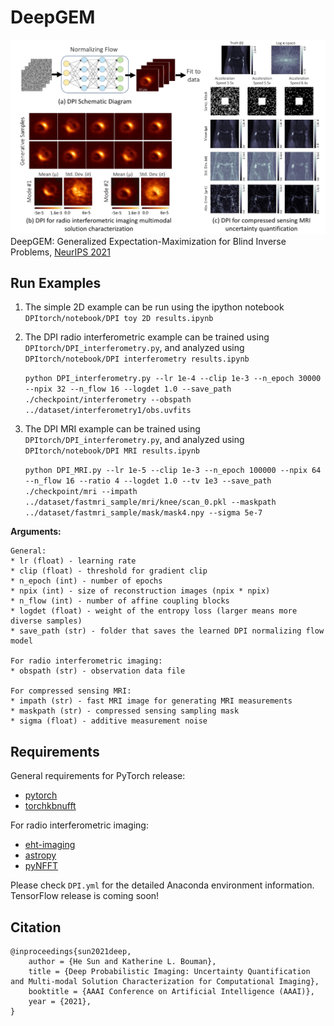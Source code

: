 # DeepGEM

![overview image](https://github.com/HeSunPU/DPI/blob/main/DPIdiagram.jpg)
DeepGEM: Generalized Expectation-Maximization for Blind Inverse Problems, [NeurIPS 2021](https://arxiv.org/abs/2010.14462)

## Run Examples
1. The simple 2D example can be run using the ipython notebook ```DPItorch/notebook/DPI toy 2D results.ipynb```

2. The DPI radio interferometric example can be trained using ```DPItorch/DPI_interferometry.py```, and analyzed using ```DPItorch/notebook/DPI interferometry results.ipynb```

    ```python DPI_interferometry.py --lr 1e-4 --clip 1e-3 --n_epoch 30000 --npix 32 --n_flow 16 --logdet 1.0 --save_path ./checkpoint/interferometry --obspath ../dataset/interferometry1/obs.uvfits```
  
3. The DPI MRI example can be trained using ```DPItorch/DPI_interferometry.py```, and analyzed using ```DPItorch/notebook/DPI MRI results.ipynb```

    ```python DPI_MRI.py --lr 1e-5 --clip 1e-3 --n_epoch 100000 --npix 64 --n_flow 16 --ratio 4 --logdet 1.0 --tv 1e3 --save_path ./checkpoint/mri --impath ../dataset/fastmri_sample/mri/knee/scan_0.pkl --maskpath ../dataset/fastmri_sample/mask/mask4.npy --sigma 5e-7```

**Arguments:**

    General:
    * lr (float) - learning rate
    * clip (float) - threshold for gradient clip
    * n_epoch (int) - number of epochs
    * npix (int) - size of reconstruction images (npix * npix)
    * n_flow (int) - number of affine coupling blocks
    * logdet (float) - weight of the entropy loss (larger means more diverse samples)
    * save_path (str) - folder that saves the learned DPI normalizing flow model

    For radio interferometric imaging:
    * obspath (str) - observation data file

    For compressed sensing MRI:
    * impath (str) - fast MRI image for generating MRI measurements
    * maskpath (str) - compressed sensing sampling mask
    * sigma (float) - additive measurement noise
  
## Requirements
General requirements for PyTorch release:
* [pytorch](https://pytorch.org/)
* [torchkbnufft](https://pypi.org/project/torchkbnufft/)

For radio interferometric imaging:
* [eht-imaging](https://pypi.org/project/ehtim/)
* [astropy](https://pypi.org/project/astropy/)
* [pyNFFT](https://pypi.org/project/pyNFFT/)

Please check ```DPI.yml``` for the detailed Anaconda environment information. TensorFlow release is coming soon!

## Citation
```
@inproceedings{sun2021deep,
    author = {He Sun and Katherine L. Bouman},
    title = {Deep Probabilistic Imaging: Uncertainty Quantification and Multi-modal Solution Characterization for Computational Imaging},
    booktitle = {AAAI Conference on Artificial Intelligence (AAAI)},
    year = {2021},
}
```
